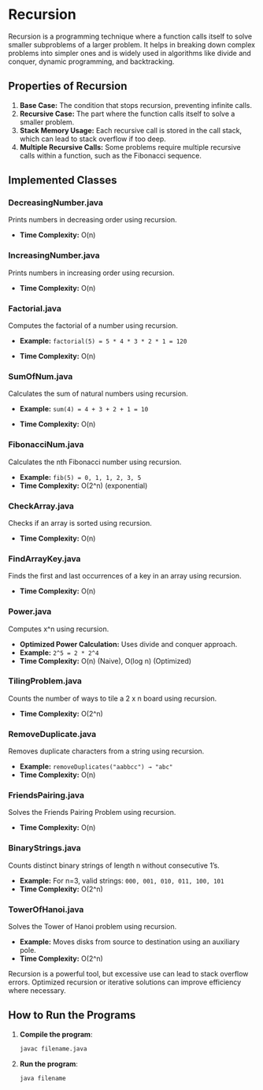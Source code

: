 # Recursion

Recursion is a programming technique where a function calls itself to solve smaller subproblems of a larger problem. It helps in breaking down complex problems into simpler ones and is widely used in algorithms like divide and conquer, dynamic programming, and backtracking.

## Properties of Recursion

1. **Base Case:** The condition that stops recursion, preventing infinite calls.
2. **Recursive Case:** The part where the function calls itself to solve a smaller problem.
3. **Stack Memory Usage:** Each recursive call is stored in the call stack, which can lead to stack overflow if too deep.
4. **Multiple Recursive Calls:** Some problems require multiple recursive calls within a function, such as the Fibonacci sequence.

## Implemented Classes

### DecreasingNumber.java

Prints numbers in decreasing order using recursion.

- **Time Complexity:** O(n)

### IncreasingNumber.java

Prints numbers in increasing order using recursion.

- **Time Complexity:** O(n)

### Factorial.java

Computes the factorial of a number using recursion.

- **Example:** `factorial(5) = 5 * 4 * 3 * 2 * 1 = 120`

- **Time Complexity:** O(n)

### SumOfNum.java

Calculates the sum of natural numbers using recursion.

- **Example:** `sum(4) = 4 + 3 + 2 + 1 = 10`

- **Time Complexity:** O(n)

### FibonacciNum.java

Calculates the nth Fibonacci number using recursion.

- **Example:** `fib(5) = 0, 1, 1, 2, 3, 5`
- **Time Complexity:** O(2^n) (exponential)

### CheckArray.java

Checks if an array is sorted using recursion.

- **Time Complexity:** O(n)

### FindArrayKey.java

Finds the first and last occurrences of a key in an array using recursion.

- **Time Complexity:** O(n)

### Power.java

Computes x^n using recursion.

- **Optimized Power Calculation:** Uses divide and conquer approach.
- **Example:** `2^5 = 2 * 2^4`
- **Time Complexity:** O(n) (Naive), O(log n) (Optimized)

### TilingProblem.java

Counts the number of ways to tile a 2 x n board using recursion.

- **Time Complexity:** O(2^n)

### RemoveDuplicate.java

Removes duplicate characters from a string using recursion.

- **Example:** `removeDuplicates("aabbcc") → "abc"`
- **Time Complexity:** O(n)

### FriendsPairing.java

Solves the Friends Pairing Problem using recursion.

- **Time Complexity:** O(n)

### BinaryStrings.java

Counts distinct binary strings of length n without consecutive 1’s.

- **Example:** For n=3, valid strings: `000, 001, 010, 011, 100, 101`
- **Time Complexity:** O(2^n)

### TowerOfHanoi.java

Solves the Tower of Hanoi problem using recursion.

- **Example:** Moves disks from source to destination using an auxiliary pole.
- **Time Complexity:** O(2^n)

Recursion is a powerful tool, but excessive use can lead to stack overflow errors. Optimized recursion or iterative solutions can improve efficiency where necessary.

## How to Run the Programs

1. **Compile the program**:

    ```bash
    javac filename.java
    ```

2. **Run the program**:

    ```bash
    java filename
    ```
